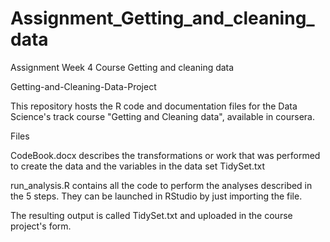 # Assignment_Getting_and_cleaning_data
Assignment Week 4 Course Getting and cleaning data

Getting-and-Cleaning-Data-Project

This repository hosts the R code and documentation files for the Data Science's track course "Getting and Cleaning data", available in coursera.


Files

CodeBook.docx describes the transformations or work that was performed to create the data and the variables in the data set TidySet.txt

run_analysis.R contains all the code to perform the analyses described in the 5 steps. They can be launched in RStudio by just importing the file.

The resulting output is called TidySet.txt and uploaded in the course project's form.

